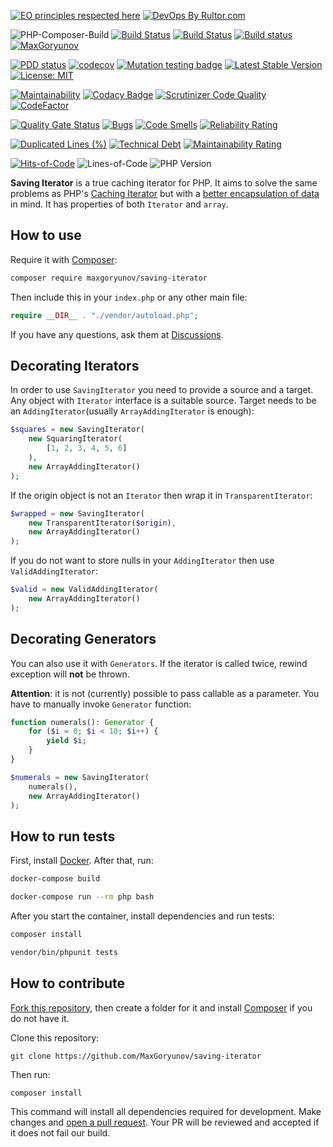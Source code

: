 [![EO principles respected here](https://www.elegantobjects.org/badge.svg)](https://www.elegantobjects.org)
[![DevOps By Rultor.com](http://www.rultor.com/b/MaxGoryunov/saving-iterator)](http://www.rultor.com/p/MaxGoryunov/saving-iterator)

![PHP-Composer-Build](https://github.com/MaxGoryunov/saving-iterator/actions/workflows/php.yml/badge.svg)
[![Build Status](https://app.travis-ci.com/MaxGoryunov/saving-iterator.svg?branch=master)](https://app.travis-ci.com/MaxGoryunov/saving-iterator)
[![Build Status](https://scrutinizer-ci.com/g/MaxGoryunov/saving-iterator/badges/build.png?b=master)](https://scrutinizer-ci.com/g/MaxGoryunov/saving-iterator/build-status/master)
[![Build status](https://ci.appveyor.com/api/projects/status/n4g8288u7u1xkj05/branch/master?svg=true)](https://ci.appveyor.com/project/MaxGoryunov/saving-iterator/branch/master)
[![MaxGoryunov](https://circleci.com/gh/MaxGoryunov/saving-iterator.svg?style=svg)](https://app.circleci.com/pipelines/github/MaxGoryunov/saving-iterator)

[![PDD status](https://www.0pdd.com/svg?name=MaxGoryunov/saving-iterator)](https://www.0pdd.com/p?name=MaxGoryunov/saving-iterator)
[![codecov](https://codecov.io/gh/MaxGoryunov/saving-iterator/branch/master/graph/badge.svg?token=KYRZ0UK8E8)](https://codecov.io/gh/MaxGoryunov/saving-iterator)
[![Mutation testing badge](https://img.shields.io/endpoint?style=flat&url=https%3A%2F%2Fbadge-api.stryker-mutator.io%2Fgithub.com%2FMaxGoryunov%2Fsaving-iterator%2Fmaster)](https://infection.github.io)
[![Latest Stable Version](http://poser.pugx.org/maxgoryunov/saving-iterator/v)](https://packagist.org/packages/maxgoryunov/saving-iterator)
[![License: MIT](https://img.shields.io/badge/License-MIT-blue.svg)](https://github.com/MaxGoryunov/saving-iterator/blob/master/LICENSE)

<!-- CC -> Qlty, does not support status badges yet -->
[![Maintainability](https://api.codeclimate.com/v1/badges/d721a5fca4901010520e/maintainability)](https://codeclimate.com/github/MaxGoryunov/saving-iterator/maintainability)
[![Codacy Badge](https://app.codacy.com/project/badge/Grade/993e91480dfa4239a780d5d7af528d30)](https://www.codacy.com/gh/MaxGoryunov/saving-iterator/dashboard?utm_source=github.com&amp;utm_medium=referral&amp;utm_content=MaxGoryunov/saving-iterator&amp;utm_campaign=Badge_Grade)
[![Scrutinizer Code Quality](https://scrutinizer-ci.com/g/MaxGoryunov/saving-iterator/badges/quality-score.png?b=master)](https://scrutinizer-ci.com/g/MaxGoryunov/saving-iterator/?branch=master)
[![CodeFactor](https://www.codefactor.io/repository/github/maxgoryunov/saving-iterator/badge)](https://www.codefactor.io/repository/github/maxgoryunov/saving-iterator)

[![Quality Gate Status](https://sonarcloud.io/api/project_badges/measure?project=MaxGoryunov_saving-iterator&metric=alert_status)](https://sonarcloud.io/summary/new_code?id=MaxGoryunov_saving-iterator)
[![Bugs](https://sonarcloud.io/api/project_badges/measure?project=MaxGoryunov_saving-iterator&metric=bugs)](https://sonarcloud.io/summary/new_code?id=MaxGoryunov_saving-iterator)
[![Code Smells](https://sonarcloud.io/api/project_badges/measure?project=MaxGoryunov_saving-iterator&metric=code_smells)](https://sonarcloud.io/summary/new_code?id=MaxGoryunov_saving-iterator)
[![Reliability Rating](https://sonarcloud.io/api/project_badges/measure?project=MaxGoryunov_saving-iterator&metric=reliability_rating)](https://sonarcloud.io/summary/new_code?id=MaxGoryunov_saving-iterator)

[![Duplicated Lines (%)](https://sonarcloud.io/api/project_badges/measure?project=MaxGoryunov_saving-iterator&metric=duplicated_lines_density)](https://sonarcloud.io/summary/new_code?id=MaxGoryunov_saving-iterator)
[![Technical Debt](https://sonarcloud.io/api/project_badges/measure?project=MaxGoryunov_saving-iterator&metric=sqale_index)](https://sonarcloud.io/summary/new_code?id=MaxGoryunov_saving-iterator)
[![Maintainability Rating](https://sonarcloud.io/api/project_badges/measure?project=MaxGoryunov_saving-iterator&metric=sqale_rating)](https://sonarcloud.io/summary/new_code?id=MaxGoryunov_saving-iterator)

[![Hits-of-Code](https://hitsofcode.com/github/MaxGoryunov/saving-iterator?branch=master)](https://hitsofcode.com/github/MaxGoryunov/saving-iterator/view)
![Lines-of-Code](https://tokei.rs/b1/github/MaxGoryunov/saving-iterator?branch=master)
![PHP Version](https://img.shields.io/packagist/php-v/MaxGoryunov/saving-iterator)

**Saving Iterator** is a true caching iterator for PHP. It aims to solve the same problems as PHP's [Caching Iterator](https://www.php.net/manual/ru/class.cachingiterator.php) but with a [better encapsulation of data](https://www.yegor256.com/2016/11/21/naked-data.html) in mind. It has properties of both `Iterator` and `array`.

## How to use

Require it with [Composer](https://getcomposer.org/download/):

```bash
composer require maxgoryunov/saving-iterator
```

Then include this in your `index.php` or any other main file:

```PHP
require __DIR__ . "./vendor/autoload.php";
```

If you have any questions, ask them at [Discussions](https://github.com/MaxGoryunov/saving-iterator/discussions).

## Decorating Iterators

In order to use `SavingIterator` you need to provide a source and a target. Any object with `Iterator` interface is a suitable source. Target needs to be an `AddingIterator`(usually `ArrayAddingIterator` is enough):

```PHP
$squares = new SavingIterator(
    new SquaringIterator(
        [1, 2, 3, 4, 5, 6]
    ),
    new ArrayAddingIterator()
);
```

If the origin object is not an `Iterator` then wrap it in `TransparentIterator`:

```PHP
$wrapped = new SavingIterator(
    new TransparentIterator($origin),
    new ArrayAddingIterator()
);
```

If you do not want to store nulls in your `AddingIterator` then use `ValidAddingIterator`:

```PHP
$valid = new ValidAddingIterator(
    new ArrayAddingIterator()
);
```

## Decorating Generators

You can also use it with `Generators`. If the iterator is called twice, rewind exception will **not** be thrown.

**Attention**: it is not (currently) possible to pass callable as a parameter. You have to manually invoke `Generator` function:

```PHP
function numerals(): Generator {
    for ($i = 0; $i < 10; $i++) {
        yield $i;
    }
}

$numerals = new SavingIterator(
    numerals(),
    new ArrayAddingIterator()
);
```

## How to run tests

First, install [Docker](https://www.docker.com/). After that, run:

```bash
docker-compose build

docker-compose run --rm php bash
```

After you start the container, install dependencies and run tests:

```bash
composer install

vendor/bin/phpunit tests
```

## How to contribute

[Fork this repository](https://docs.github.com/en/get-started/quickstart/fork-a-repo), then create a folder for it and install [Composer](https://getcomposer.org/download/) if you do not have it.

Clone this repository:

```git
git clone https://github.com/MaxGoryunov/saving-iterator
```

Then run:

```bash
composer install
```

This command will install all dependencies required for development. Make changes and [open a pull request](https://github.com/MaxGoryunov/saving-iterator/pulls). Your PR will be reviewed and accepted if it does not fail our build.
